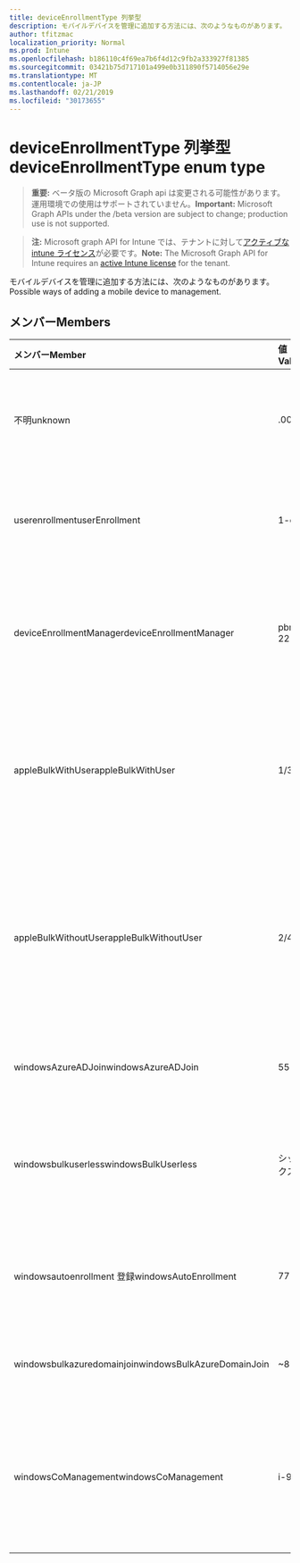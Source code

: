 ```yaml
---
title: deviceEnrollmentType 列挙型
description: モバイルデバイスを管理に追加する方法には、次のようなものがあります。
author: tfitzmac
localization_priority: Normal
ms.prod: Intune
ms.openlocfilehash: b186110c4f69ea7b6f4d12c9fb2a333927f81385
ms.sourcegitcommit: 03421b75d717101a499e0b311890f5714056e29e
ms.translationtype: MT
ms.contentlocale: ja-JP
ms.lasthandoff: 02/21/2019
ms.locfileid: "30173655"
---
```

# <a name="deviceenrollmenttype-enum-type"></a><span data-ttu-id="185d3-103">deviceEnrollmentType 列挙型</span><span class="sxs-lookup"><span data-stu-id="185d3-103">deviceEnrollmentType enum type</span></span>

> <span data-ttu-id="185d3-104">**重要:** ベータ版の Microsoft Graph api は変更される可能性があります。運用環境での使用はサポートされていません。</span><span class="sxs-lookup"><span data-stu-id="185d3-104">**Important:** Microsoft Graph APIs under the /beta version are subject to change; production use is not supported.</span></span>

> <span data-ttu-id="185d3-105">**注:** Microsoft graph API for Intune では、テナントに対して[アクティブな intune ライセンス](https://go.microsoft.com/fwlink/?linkid=839381)が必要です。</span><span class="sxs-lookup"><span data-stu-id="185d3-105">**Note:** The Microsoft Graph API for Intune requires an [active Intune license](https://go.microsoft.com/fwlink/?linkid=839381) for the tenant.</span></span>

<span data-ttu-id="185d3-106">モバイルデバイスを管理に追加する方法には、次のようなものがあります。</span><span class="sxs-lookup"><span data-stu-id="185d3-106">Possible ways of adding a mobile device to management.</span></span>

## <a name="members"></a><span data-ttu-id="185d3-107">メンバー</span><span class="sxs-lookup"><span data-stu-id="185d3-107">Members</span></span>
|<span data-ttu-id="185d3-108">メンバー</span><span class="sxs-lookup"><span data-stu-id="185d3-108">Member</span></span>|<span data-ttu-id="185d3-109">値</span><span class="sxs-lookup"><span data-stu-id="185d3-109">Value</span></span>|<span data-ttu-id="185d3-110">説明</span><span class="sxs-lookup"><span data-stu-id="185d3-110">Description</span></span>|
|:---|:---|:---|
|<span data-ttu-id="185d3-111">不明</span><span class="sxs-lookup"><span data-stu-id="185d3-111">unknown</span></span>|<span data-ttu-id="185d3-112">.0</span><span class="sxs-lookup"><span data-stu-id="185d3-112">0</span></span>|<span data-ttu-id="185d3-113">既定値。登録の種類は収集されませんでした。</span><span class="sxs-lookup"><span data-stu-id="185d3-113">Default value, enrollment type was not collected.</span></span>|
|<span data-ttu-id="185d3-114">userenrollment</span><span class="sxs-lookup"><span data-stu-id="185d3-114">userEnrollment</span></span>|<span data-ttu-id="185d3-115">1-d</span><span class="sxs-lookup"><span data-stu-id="185d3-115">1</span></span>|<span data-ttu-id="185d3-116">byod channel 経由のユーザー主導型の登録。</span><span class="sxs-lookup"><span data-stu-id="185d3-116">User driven enrollment through BYOD channel.</span></span>|
|<span data-ttu-id="185d3-117">deviceEnrollmentManager</span><span class="sxs-lookup"><span data-stu-id="185d3-117">deviceEnrollmentManager</span></span>|<span data-ttu-id="185d3-118">pbm-2</span><span class="sxs-lookup"><span data-stu-id="185d3-118">2</span></span>|<span data-ttu-id="185d3-119">デバイス登録マネージャーアカウントを使用したユーザー登録。</span><span class="sxs-lookup"><span data-stu-id="185d3-119">User enrollment with a device enrollment manager account.</span></span>|
|<span data-ttu-id="185d3-120">appleBulkWithUser</span><span class="sxs-lookup"><span data-stu-id="185d3-120">appleBulkWithUser</span></span>|<span data-ttu-id="185d3-121">1/3</span><span class="sxs-lookup"><span data-stu-id="185d3-121">3</span></span>|<span data-ttu-id="185d3-122">ユーザーチャレンジを使用した Apple 一括登録。</span><span class="sxs-lookup"><span data-stu-id="185d3-122">Apple bulk enrollment with user challenge.</span></span> <span data-ttu-id="185d3-123">(DEP、Apple Configurator)</span><span class="sxs-lookup"><span data-stu-id="185d3-123">(DEP, Apple Configurator)</span></span>|
|<span data-ttu-id="185d3-124">appleBulkWithoutUser</span><span class="sxs-lookup"><span data-stu-id="185d3-124">appleBulkWithoutUser</span></span>|<span data-ttu-id="185d3-125">2/4</span><span class="sxs-lookup"><span data-stu-id="185d3-125">4</span></span>|<span data-ttu-id="185d3-126">ユーザーチャレンジなしの Apple 一括登録。</span><span class="sxs-lookup"><span data-stu-id="185d3-126">Apple bulk enrollment without user challenge.</span></span> <span data-ttu-id="185d3-127">(DEP、Apple Configurator、モバイル構成)</span><span class="sxs-lookup"><span data-stu-id="185d3-127">(DEP, Apple Configurator, Mobile Config)</span></span>|
|<span data-ttu-id="185d3-128">windowsAzureADJoin</span><span class="sxs-lookup"><span data-stu-id="185d3-128">windowsAzureADJoin</span></span>|<span data-ttu-id="185d3-129">5</span><span class="sxs-lookup"><span data-stu-id="185d3-129">5</span></span>|<span data-ttu-id="185d3-130">Windows 10 Azure AD Join。</span><span class="sxs-lookup"><span data-stu-id="185d3-130">Windows 10 Azure AD Join.</span></span>|
|<span data-ttu-id="185d3-131">windowsbulkuserless</span><span class="sxs-lookup"><span data-stu-id="185d3-131">windowsBulkUserless</span></span>|<span data-ttu-id="185d3-132">シックス</span><span class="sxs-lookup"><span data-stu-id="185d3-132">6</span></span>|<span data-ttu-id="185d3-133">Windows 10 証明書を使用した ICD による一括登録。</span><span class="sxs-lookup"><span data-stu-id="185d3-133">Windows 10 Bulk enrollment through ICD with certificate.</span></span>|
|<span data-ttu-id="185d3-134">windowsautoenrollment 登録</span><span class="sxs-lookup"><span data-stu-id="185d3-134">windowsAutoEnrollment</span></span>|<span data-ttu-id="185d3-135">7</span><span class="sxs-lookup"><span data-stu-id="185d3-135">7</span></span>|<span data-ttu-id="185d3-136">Windows 10 の自動登録。</span><span class="sxs-lookup"><span data-stu-id="185d3-136">Windows 10 automatic enrollment.</span></span> <span data-ttu-id="185d3-137">(作業アカウントの追加)</span><span class="sxs-lookup"><span data-stu-id="185d3-137">(Add work account)</span></span>|
|<span data-ttu-id="185d3-138">windowsbulkazuredomainjoin</span><span class="sxs-lookup"><span data-stu-id="185d3-138">windowsBulkAzureDomainJoin</span></span>|<span data-ttu-id="185d3-139">~</span><span class="sxs-lookup"><span data-stu-id="185d3-139">8</span></span>|<span data-ttu-id="185d3-140">Windows 10 一括 Azure AD Join。</span><span class="sxs-lookup"><span data-stu-id="185d3-140">Windows 10 bulk Azure AD Join.</span></span>|
|<span data-ttu-id="185d3-141">windowsCoManagement</span><span class="sxs-lookup"><span data-stu-id="185d3-141">windowsCoManagement</span></span>|<span data-ttu-id="185d3-142">i-9</span><span class="sxs-lookup"><span data-stu-id="185d3-142">9</span></span>|<span data-ttu-id="185d3-143">Windows 10 の共同管理は、自動操縦またはグループポリシーによって開始されます。</span><span class="sxs-lookup"><span data-stu-id="185d3-143">Windows 10 Co-Management triggered by AutoPilot or Group Policy.</span></span>|




